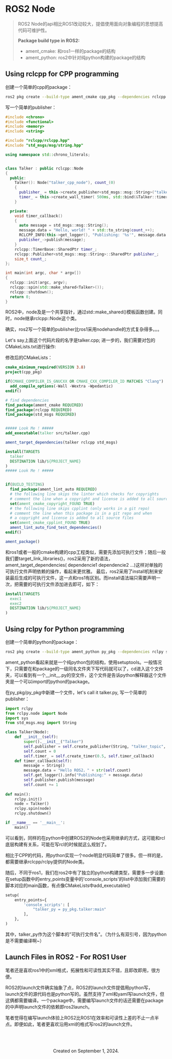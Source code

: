 # ROS2 Node 


> ROS2 Node的api相比ROS1改动较大，提倡使用面向对象编程的思想提高代码可维护性。 
>
>
> **Package build type in ROS2:**
> - ament_cmake: 和ros1一样的package的结构
> - ament_python: ros2中针对纯python构建的package的结构




## Using rclcpp for CPP programming

创建一个简单的cpp的package：
```bash
ros2 pkg create --build-type ament_cmake cpp_pkg --dependencies rclcpp std_msgs
```


写一个简单的publisher：
```cpp
#include <chrono>
#include <functional>
#include <memory>
#include <string>

#include "rclcpp/rclcpp.hpp"
#include "std_msgs/msg/string.hpp"

using namespace std::chrono_literals;


class Talker : public rclcpp::Node
{
  public:
    Talker(): Node("talker_cpp_node"), count_(0)
    {
      publisher_ = this->create_publisher<std_msgs::msg::String>("talker_topic", 10);
      timer_ = this->create_wall_timer( 500ms, std::bind(&Talker::timer_callback, this ));
    }

  private:
    void timer_callback()
    {
      auto message = std_msgs::msg::String();
      message.data = "Hello, world! " + std::to_string(count_++);
      RCLCPP_INFO(this->get_logger(), "Publishing: '%s'", message.data.c_str());
      publisher_->publish(message);
    }
    rclcpp::TimerBase::SharedPtr timer_;
    rclcpp::Publisher<std_msgs::msg::String>::SharedPtr publisher_;
    size_t count_;
};

int main(int argc, char * argv[])
{
  rclcpp::init(argc, argv);
  rclcpp::spin(std::make_shared<Talker>());
  rclcpp::shutdown();
  return 0;
}
```

ROS2中，node及是一个共享指针，通过std::make_shared<Type>()模板函数创建。同时，node继承rclcpp::Node这个类。

确实，ros2写一个简单的publisher比ros1采用nodehandle的方式复杂得多。。。

Let's say上面这个代码片段的名字是talker.cpp; 进一步的，我们需要对包的CMakeLists.txt进行操作:

修改后的CMakeLists：
```cmake
cmake_minimum_required(VERSION 3.8)
project(cpp_pkg)

if(CMAKE_COMPILER_IS_GNUCXX OR CMAKE_CXX_COMPILER_ID MATCHES "Clang")
  add_compile_options(-Wall -Wextra -Wpedantic)
endif()

# find dependencies
find_package(ament_cmake REQUIRED)
find_package(rclcpp REQUIRED)
find_package(std_msgs REQUIRED)


##### Look Me ! #####
add_executable(talker src/talker.cpp)

ament_target_dependencies(talker rclcpp std_msgs)

install(TARGETS
  talker
  DESTINATION lib/${PROJECT_NAME}
)
##### Look Me ! #####


if(BUILD_TESTING)
  find_package(ament_lint_auto REQUIRED)
  # the following line skips the linter which checks for copyrights
  # comment the line when a copyright and license is added to all source files
  set(ament_cmake_copyright_FOUND TRUE)
  # the following line skips cpplint (only works in a git repo)
  # comment the line when this package is in a git repo and when
  # a copyright and license is added to all source files
  set(ament_cmake_cpplint_FOUND TRUE)
  ament_lint_auto_find_test_dependencies()
endif()

ament_package()
```

和ros1或者一般的cmake构建的cpp工程类似，需要先添加可执行文件；随后一般我们要target_link_libraries()，ros2采用了新的语法，ament_target_dependencies(<exec> dependencie1 dependencie2 ...)这样对单独的可执行文件声明依赖的操作，看起来更优雅。
最后，ros2采用了install机制来安装最后生成的可执行文件，这一点和ros1有区别。而install语法端只需要声明一次，把需要的可执行文件添加进去即可，如下：
```cmake
install(TARGETS
  exec1
  exec2
  DESTINATION lib/${PROJECT_NAME}
)
```



## Using rclpy for Python programming


创建一个简单的python的package：
```bash
ros2 pkg create --build-type ament_python py_pkg --dependencies rclpy std_msgs
```

ament_python看起来就是一个纯python包的结构，使用setuptools。一般情况下，只需要在和package的一级同名文件夹下写代码就可以了，cd进入这个文件夹，可以看到有一个__init__.py的空文件，这个文件是告诉python解释器这个文件夹是一个可以import的python的package。

在py_pkg/py_pkg中新建一个文件，let's call it talker.py, 写一个简单的publisher：
```python
import rclpy
from rclpy.node import Node
import sys
from std_msgs.msg import String

class Talker(Node):
    def __init__(self):
        super().__init__("Talker")
        self.publisher = self.create_publisher(String, "talker_topic", 10)
        self.count = 0
        self.timer_ = self.create_timer(0.5, self.timer_callback)
    def timer_callback(self):
        message = String()
        message.data = "Hello ROS2，" + str(self.count)
        self.get_logger().info("Publishing:" + message.data)
        self.publisher.publish(message)
        self.count += 1
        
def main():
    rclpy.init()
    node = Talker()
    rclpy.spin(node)
    rclpy.shutdown()

if __name__ == '__main__':
    main()
```
可以看到，同样的在python中创建ROS2的Node也采用继承的方式，这可能和rcl底层构建有关系，可能在写rcl的时候就这么规划了。

相比于CPP的代码，用python实现一个node明显代码简单了很多。但一样的是，都需要继承rclcpp/rclpy提供的Node类。


随后，不同于ros1，我们在ros2中有了独立的python构建类型，需要多一步设置: 
在setup函数中的entry_points变量中的'console_scripts'的list中添加我们需要的脚本对应的main函数，有点像CMakeLists中add_executable()
```python
setup(
    entry_points={
        'console_scripts': [
            "talker_py = py_pkg.talker:main"
        ],
    },
)
```
其中，talker_py作为这个脚本的"可执行文件名"。（为什么有双引号，因为python是不需要编译啊~）


## Launch Files in ROS2 - For ROS1 User

笔者还是喜欢ros1中的xml格式，拓展性和可读性其实不错，且即改即用，很方便。

ROS2的launch文件确实抽象了点，ROS2的launch文件提倡用python写，launch文件的源代码也是python写的。虽然支持了xml和yaml写launch文件，但这俩都需要编译。一个package中，需要编写launch文件的话还需要在package的中声明launch文件的依赖即ros2launch。

笔者觉得在编写launch体验上ROS2比ROS1在效率和可读性上差的不止一点半点。即便如此，笔者更喜欢沿用xml的格式写ros2的launch文件。


<br>
<br>
<br>

<center>
Created on September 1, 2024.
</center>

<br>
<br>
<br>
